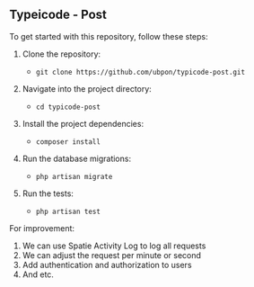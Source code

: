 ## Typeicode - Post

To get started with this repository, follow these steps:

1. Clone the repository:
    - `git clone https://github.com/ubpon/typicode-post.git`

2. Navigate into the project directory:
    - `cd typicode-post`

3. Install the project dependencies:
    - `composer install`

4. Run the database migrations:
    - `php artisan migrate`

5. Run the tests:
    - `php artisan test`

For improvement:

1. We can use Spatie Activity Log to log all requests
2. We can adjust the request per minute or second
3. Add authentication and authorization to users
4. And etc.
